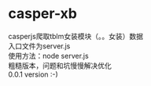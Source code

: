 # casper-xb

casperjs爬取tblm女装模块（。。女装）数据<br>
入口文件为server.js<br>
使用方法：node server.js<br>
粗糙版本，问题和坑慢慢解决优化<br>
0.0.1 version :-)